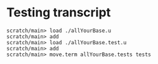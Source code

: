 # Testing transcript

```ucm
scratch/main> load ./allYourBase.u
scratch/main> add
scratch/main> load ./allYourBase.test.u
scratch/main> add
scratch/main> move.term allYourBase.tests tests
```
